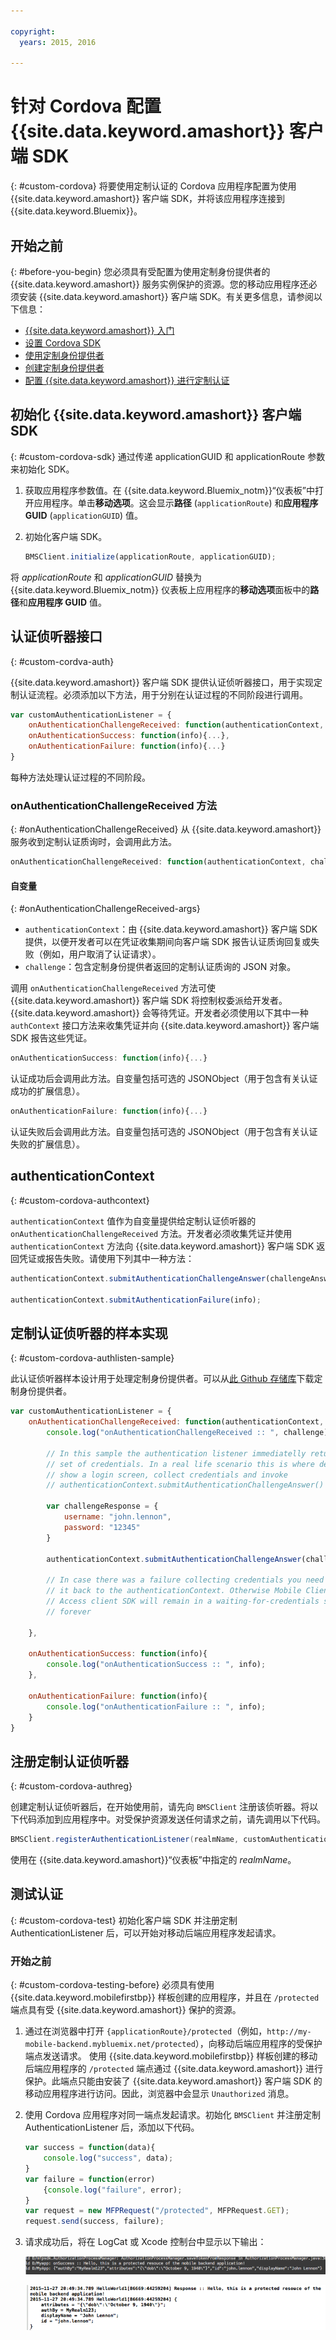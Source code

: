 ```yaml
---

copyright:
  years: 2015, 2016

---
```


# 针对 Cordova 配置 {{site.data.keyword.amashort}} 客户端 SDK
{: #custom-cordova}
将要使用定制认证的 Cordova 应用程序配置为使用 {{site.data.keyword.amashort}} 客户端 SDK，并将该应用程序连接到 {{site.data.keyword.Bluemix}}。


## 开始之前
{: #before-you-begin}
您必须具有受配置为使用定制身份提供者的 {{site.data.keyword.amashort}} 服务实例保护的资源。您的移动应用程序还必须安装 {{site.data.keyword.amashort}} 客户端 SDK。有关更多信息，请参阅以下信息：
 * [{{site.data.keyword.amashort}} 入门](https://console.{DomainName}/docs/services/mobileaccess/getting-started.html)
 * [设置 Cordova SDK](https://console.{DomainName}/docs/services/mobileaccess/getting-started-cordova.html)
 * [使用定制身份提供者](https://console.{DomainName}/docs/services/mobileaccess/custom-auth.html)
 * [创建定制身份提供者](https://console.{DomainName}/docs/services/mobileaccess/custom-auth-identity-provider.html)
 * [配置 {{site.data.keyword.amashort}} 进行定制认证](https://console.{DomainName}/docs/services/mobileaccess/custom-auth-config-mca.html)

## 初始化 {{site.data.keyword.amashort}} 客户端 SDK
{: #custom-cordova-sdk}
通过传递 applicationGUID 和 applicationRoute 参数来初始化 SDK。

1. 获取应用程序参数值。在 {{site.data.keyword.Bluemix_notm}}“仪表板”中打开应用程序。单击**移动选项**。这会显示**路径** (`applicationRoute`) 和**应用程序 GUID** (`applicationGUID`) 值。
1. 初始化客户端 SDK。

	```JavaScript
	BMSClient.initialize(applicationRoute, applicationGUID);

	```
 将 *applicationRoute* 和 *applicationGUID* 替换为 {{site.data.keyword.Bluemix_notm}} 仪表板上应用程序的**移动选项**面板中的**路径**和**应用程序 GUID** 值。

## 认证侦听器接口
{: #custom-cordva-auth}

{{site.data.keyword.amashort}} 客户端 SDK 提供认证侦听器接口，用于实现定制认证流程。必须添加以下方法，用于分别在认证过程的不同阶段进行调用。

```JavaScript
var customAuthenticationListener = {
	onAuthenticationChallengeReceived: function(authenticationContext, challenge) {...},
	onAuthenticationSuccess: function(info){...},
	onAuthenticationFailure: function(info){...}
}
```

每种方法处理认证过程的不同阶段。

### onAuthenticationChallengeReceived 方法
{: #onAuthenticationChallengeReceived}
从 {{site.data.keyword.amashort}} 服务收到定制认证质询时，会调用此方法。
```JavaScript
onAuthenticationChallengeReceived: function(authenticationContext, challenge) {...}
```

#### 自变量
{: #onAuthenticationChallengeReceived-args}
* `authenticationContext`：由 {{site.data.keyword.amashort}} 客户端 SDK 提供，以便开发者可以在凭证收集期间向客户端 SDK 报告认证质询回复或失败（例如，用户取消了认证请求）。
* `challenge`：包含定制身份提供者返回的定制认证质询的 JSON 对象。

调用 `onAuthenticationChallengeReceived` 方法可使 {{site.data.keyword.amashort}} 客户端 SDK 将控制权委派给开发者。{{site.data.keyword.amashort}} 会等待凭证。开发者必须使用以下其中一种 `authContext` 接口方法来收集凭证并向 {{site.data.keyword.amashort}} 客户端 SDK 报告这些凭证。

```JavaScript
onAuthenticationSuccess: function(info){...}
```

认证成功后会调用此方法。自变量包括可选的 JSONObject（用于包含有关认证成功的扩展信息）。

```JavaScript
onAuthenticationFailure: function(info){...}
```

认证失败后会调用此方法。自变量包括可选的 JSONObject（用于包含有关认证失败的扩展信息）。

## authenticationContext
{: #custom-cordova-authcontext}

`authenticationContext` 值作为自变量提供给定制认证侦听器的 `onAuthenticationChallengeReceived` 方法。开发者必须收集凭证并使用 `authenticationContext` 方法向 {{site.data.keyword.amashort}} 客户端 SDK 返回凭证或报告失败。请使用下列其中一种方法：

```JavaScript
authenticationContext.submitAuthenticationChallengeAnswer(challengeAnswer);

authenticationContext.submitAuthenticationFailure(info);
```

## 定制认证侦听器的样本实现
{: #custom-cordova-authlisten-sample}

此认证侦听器样本设计用于处理定制身份提供者。可以从[此 Github 存储库](https://github.com/ibm-bluemix-mobile-services/bms-mca-custom-identity-provider-sample)下载定制身份提供者。

```JavaScript
var customAuthenticationListener = {
	onAuthenticationChallengeReceived: function(authenticationContext, challenge) {
		console.log("onAuthenticationChallengeReceived :: ", challenge);

		// In this sample the authentication listener immediatelly returns a hardcoded
		// set of credentials. In a real life scenario this is where developer would
		// show a login screen, collect credentials and invoke
		// authenticationContext.submitAuthenticationChallengeAnswer() API

		var challengeResponse = {
			username: "john.lennon",
			password: "12345"
		}

		authenticationContext.submitAuthenticationChallengeAnswer(challengeResponse);

		// In case there was a failure collecting credentials you need to report
		// it back to the authenticationContext. Otherwise Mobile Client
		// Access client SDK will remain in a waiting-for-credentials state
		// forever

	},

	onAuthenticationSuccess: function(info){
		console.log("onAuthenticationSuccess :: ", info);
	},

	onAuthenticationFailure: function(info){
		console.log("onAuthenticationFailure :: ", info);
	}
}
```

## 注册定制认证侦听器
{: #custom-cordova-authreg}

创建定制认证侦听器后，在开始使用前，请先向 `BMSClient` 注册该侦听器。将以下代码添加到应用程序中。对受保护资源发送任何请求之前，请先调用以下代码。

```Java
BMSClient.registerAuthenticationListener(realmName, customAuthenticationListener);
```
 使用在 {{site.data.keyword.amashort}}“仪表板”中指定的 *realmName*。


## 测试认证
{: #custom-cordova-test}
初始化客户端 SDK 并注册定制 AuthenticationListener 后，可以开始对移动后端应用程序发起请求。

### 开始之前
{: #custom-cordova-testing-before}
必须具有使用 {{site.data.keyword.mobilefirstbp}} 样板创建的应用程序，并且在 `/protected` 端点具有受 {{site.data.keyword.amashort}} 保护的资源。


1. 通过在浏览器中打开 `{applicationRoute}/protected`（例如，`http://my-mobile-backend.mybluemix.net/protected`），向移动后端应用程序的受保护端点发送请求。
 使用 {{site.data.keyword.mobilefirstbp}} 样板创建的移动后端应用程序的 `/protected` 端点通过 {{site.data.keyword.amashort}} 进行保护。此端点只能由安装了 {{site.data.keyword.amashort}} 客户端 SDK 的移动应用程序进行访问。因此，浏览器中会显示 `Unauthorized` 消息。

1. 使用 Cordova 应用程序对同一端点发起请求。初始化 `BMSClient` 并注册定制 AuthenticationListener 后，添加以下代码。

	```JavaScript
	var success = function(data){
    	console.log("success", data);
    }
	var failure = function(error)
    	{console.log("failure", error);
    }
	var request = new MFPRequest("/protected", MFPRequest.GET);
	request.send(success, failure);
	```

1. 	请求成功后，将在 LogCat 或 Xcode 控制台中显示以下输出：

	![图像](images/android-custom-login-success.png)

	![图像](images/ios-custom-login-success.png)
